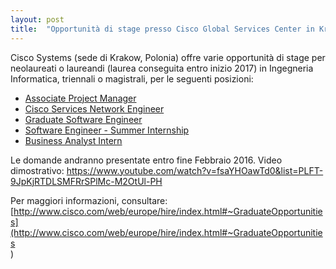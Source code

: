 ```yaml
---
layout: post
title:  "Opportunità di stage presso Cisco Global Services Center in Kraków (Polonia)"
---
```


Cisco Systems (sede di Krakow, Polonia) offre varie opportunità di stage per neolaureati o laureandi (laurea conseguita entro inizio 2017) in Ingegneria Informatica, triennali o magistrali, per le seguenti posizioni:

* [Associate Project Manager](https://jobs.cisco.com/job/Krakow-Associate-Project-Manager-%28Full-Time%29-Services-%28Poland%29/308731900/)
* [Cisco Services Network Engineer](https://jobs.cisco.com/job/Krakow-Cisco-Services-Network-Engineer-%28Full-Time%29-Services-%28Poland%29/308731400/)
* [Graduate Software Engineer](https://jobs.cisco.com/job/Krakow-Graduate-SoftwareDesktop-Engineer-%28Krakow%29/309237500/)
* [Software Engineer - Summer Internship](https://jobs.cisco.com/job/Krakow-SoftwareDesktop-Engineer-Intern-%28Krakow%29/309237400/)
* [Business Analyst Intern](https://jobs.cisco.com/job/Krakow-Business-Analyst-Intern-%28Poland%29/296189900/)

Le domande andranno presentate entro fine Febbraio 2016.
Video dimostrativo: <https://www.youtube.com/watch?v=fsaYHOawTd0&list=PLFT-9JpKjRTDLSMFRrSPlMc-M2OtUl-PH>


Per maggiori informazioni, consultare:
[http://www.cisco.com/web/europe/hire/index.html#~GraduateOpportunities](http://www.cisco.com/web/europe/hire/index.html#~GraduateOpportunities<br />
)
